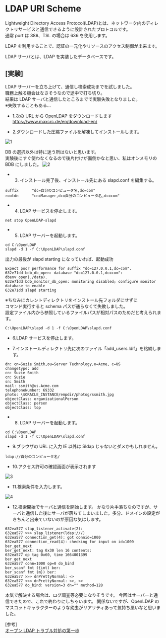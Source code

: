 # LDAP URI Scheme

Lightweight Directory Access Protocol(LDAP)とは、ネットワーク内のディレクトリサービスと通信できるように設計されたプロトコルです。  
通常 port は 389、TSL の場合は 636 を使用します。

LDAP を利用することで、認証の一元化やリソースのアクセス制御が出来ます。

LDAP サーバとは、LDAP を実装したデータベースです。

## [実験]

LDAP サーバーを立ち上げて、通信し検索成功までを試しました。  
職務上触る機会はなさそうなので途中で打ち切り。  
結果は LDAP サーバと通信したところまでで実験失敗となりました。  
※失敗することもある...

- 1.次の URL から OpenLDAP をダウンロードします
  https://www.maxcrc.de/en/download-en/

- 2.ダウンロードした圧縮ファイルを解凍してインストールします。

![1](https://user-images.githubusercontent.com/49807271/192074848-5a5de12b-4a84-4c7f-99d2-44eb09864ed6.png)

DB の選択以外は特に迷う所はないと思います。  
 実験後にすぐ使わなくなるので後片付けが面倒かなと思い、私はオンメモリの BDB にしました。
![2](https://user-images.githubusercontent.com/49807271/192074855-8dfb3d94-c1ec-451c-b05a-7b509864518c.png)

- 3. インストール完了後、インストール先にある slapd.conf を編集する。

```
suffix		"dc=自分のコンピュータ名,dc=com"
rootdn		"cn=Manager,dc=自分のコンピュータ名,dc=com"
```

- 4. LDAP サービスを停止します。

```
net stop OpenLDAP-slapd
```

- 5. LDAP サーバーを起動します。

```
cd C:\OpenLDAP
slapd -d 1 -f C:\OpenLDAP\slapd.conf
```

出力の最後が slapd starting になっていれば、起動成功

```
Expect poor performance for suffix "dc=127.0.0.1,dc=com".
632e71dd bdb_db_open: database "dc=127.0.0.1,dc=com": dbenv_open(./data).
632e71dd bdb_monitor_db_open: monitoring disabled; configure monitor database to enable
632e71dd slapd starting
```

※ちなみにカレントディレクトリをインストール先フォルダにせずに  
コマンド実行すると schema パスが通らなくて失敗しました。  
設定ファイル内から参照しているファイルパスが相対パスのためだと考えられます。

```
C:\OpenLDAP\slapd -d 1 -f C:\OpenLDAP\slapd.conf
```

- 6.LDAP サービスを停止します。

- 7.インストールディレクトリ先に次のファイル「add_users.ldif」を格納します。

```
dn: cn=Suzie Smith,ou=Server Technology,o=Acme, c=US
changetype: add
cn: Suzie Smith
cn: Suzie
sn: Smith
mail: ssmith@us.Acme.com
telephoneNumber: 69332
photo: \$ORACLE_INSTANCE/empdir/photog/ssmith.jpg
objectClass: organizationalPerson
objectClass: person
objectClass: top
```

- 8. LDAP サーバーを起動します。

```
cd C:\OpenLDAP
slapd -d 1 -f C:\OpenLDAP\slapd.conf
```

- 9.ブラウザの URL に入力
  IE 以外は Sldap じゃないとダメかもしれません。

```
ldap://自分のコンピュータ名/
```

- 10.アクセス許可の確認画面が表示されます

![3](https://user-images.githubusercontent.com/49807271/192083772-165f7389-e331-4ee4-b610-4a5059ff6c01.png)

- 11.検索条件を入力します。

![4](https://user-images.githubusercontent.com/49807271/192083771-024a6436-182b-4d1a-8e8c-b605b0f96ab5.png)

- 12.検索開始でサーバと通信を開始します。
  かなり片手落ちなのですが、サーバと通信した後にサーバが落ちてしまいました。多分、ドメインの設定がきちんと出来ていないのが原因な気はします。

```
632ea577 slap_listener_activate(2):
632ea577 >>> slap_listener(ldap:///)
632ea577 connection_get(4): got connid=1000
632ea577 connection_read(4): checking for input on id=1000
ber_get_next
ber_get_next: tag 0x30 len 16 contents:
632ea577 op tag 0x60, time 1664001399
ber_get_next
632ea577 conn=1000 op=0 do_bind
ber_scanf fmt ({imt) ber:
ber_scanf fmt (m}) ber:
632ea577 >>> dnPrettyNormal: <>
632ea577 <<< dnPrettyNormal: <>, <>
632ea577 do_bind: version=3 dn="" method=128
```

本気で解決する場合は、ログ調査等必要になりそうです。
今回はサーバーと通信できたので、これで終わりにしちゃいます。
関係ないですが、OpenLDAP のマスコットキャラクターのような幼虫がリアリティあって気持ち悪いなと思いました。

[参考]  
[オープン LDAP トラブル対処の第一歩](http://www.ldap.jp/_media/doc/osc2009_tokyo_spring.pdf)
